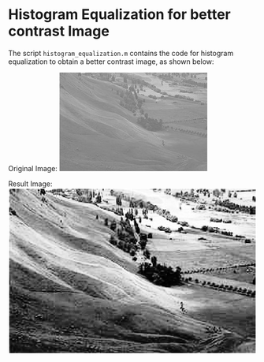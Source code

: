 # Histogram Equalization for better contrast Image

The script `histogram_equalization.m` contains the code for histogram equalization to obtain a better contrast image, as shown below:

Original Image:
![Original](he_o.jpg)

Result Image:
![Result](he_r.png)

